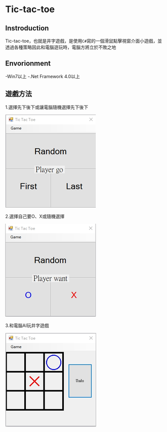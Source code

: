 # Tic-tac-toe

Instroduction
---

Tic-tac-toe，也就是井字遊戲，是使用`C#`寫的一個滑鼠點擊視窗介面小遊戲，並透過各種策略因此和電腦遊玩時，電腦方將立於不敗之地

Envorionment
---

-Win7以上
-.Net Framework 4.0以上

遊戲方法
---

1.選擇先下後下或讓電腦隨機選擇先下後下

![image](https://github.com/jimmy801/Tic-tac-toe/blob/master/ScreenShot/00.jpg)

2.選擇自己要O、X或隨機選擇

![image](https://github.com/jimmy801/Tic-tac-toe/blob/master/ScreenShot/01.jpg)


3.和電腦AI玩井字遊戲

![image](https://github.com/jimmy801/Tic-tac-toe/blob/master/ScreenShot/02.jpg)
